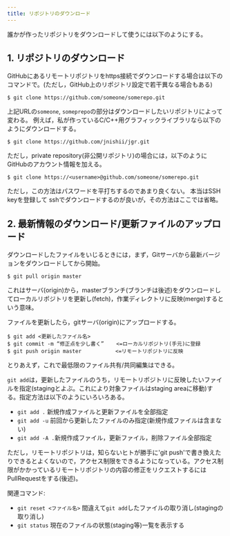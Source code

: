 ```yaml
---
title: リポジトリのダウンロード
---
```


誰かが作ったリポジトリをダウンロードして使うには以下のようにする。

## 1. リポジトリのダウンロード

GitHubにあるリモートリポジトリをhttps接続でダウンロードする場合は以下のコマンドで。(ただし，GitHub上のリポジトリ設定で若干異なる場合もある)

````
$ git clone https://github.com/someone/somerepo.git
````

上記URLの`someone`, `someprepo`の部分はダウンロードしたいリポジトリによって変わる。
例えば，私が作っているC/C++用グラフィックライブラリなら以下のようにダウンロードする。

```
$ git clone https://github.com/jnishii/jgr.git
```

ただし，private repository(非公開リポジトリ)の場合には，以下のようにGitHubのアカウント情報を加える。

```
$ git clone https://<username>@github.com/someone/somerepo.git
```
ただし，この方法はパスワードを平打ちするのであまり良くない。
本当はSSH keyを登録して sshでダウンロードするのが良いが，その方法はここでは省略。

## 2. 最新情報のダウンロード/更新ファイルのアップロード

ダウンロードしたファイルをいじるときには，まず，Gitサーバから最新バージョンをダウンロードしてから開始。

```
$ git pull origin master
```

これはサーバ(origin)から，masterブランチ(ブランチは後述)をダウンロードしてローカルリポジトリを更新し(fetch)，作業ディレクトリに反映(merge)するという意味。

ファイルを更新したら，gitサーバ(origin)にアップロードする。

```
$ git add <更新したファイル名>
$ git commit -m “修正点を少し書く”    <=ローカルリポジトリ(手元)に登録
$ git push origin master           <=リモートリポジトリに反映
```

とりあえず，これで最低限のファイル共有/共同編集はできる。

`git add`は，更新したファイルのうち，リモートリポジトリに反映したいファイルを指定(stagingとよぶ。これにより対象ファイルはstaging areaに移動)する。指定方法は以下のようにいろいろある。
- `git add .` 新規作成ファイルと更新ファイルを全部指定
- `git add -u` 前回から更新したファイルのみ指定(新規作成ファイルは含まない)
- `git add -A .`新規作成ファイル，更新ファイル，削除ファイル全部指定

ただし，リモートリポジトリは，知らないヒトが勝手に'git push'で書き換えたりできるとよくないので，アクセス制限をできるようになっている。アクセス制限がかかっているリモートリポジトリの内容の修正をリクエストするにはPullRequestをする(後述)。



関連コマンド:
- `git reset <ファイル名>` 間違えて`git add`したファイルの取り消し(stagingの取り消し)
- `git status` 現在のファイルの状態(staging等)一覧を表示する
